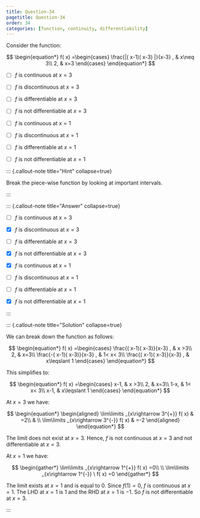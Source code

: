 ```yaml
---
title: Question-34
pagetitle: Question-34
order: 34
categories: [function, continuity, differentiability]
---
```


Consider the function:

$$
\begin{equation*}
f( x) =\begin{cases}
\frac{|( x-1)( x-3) |}{x-3} , & x\neq 3\\
2, & x=3
\end{cases}
\end{equation*}
$$

- [ ] $\displaystyle f$ is continuous at $\displaystyle x=3$

- [ ] $\displaystyle f$ is discontinuous at $\displaystyle x=3$

- [ ] $\displaystyle f$ is differentiable at $\displaystyle x=3$

- [ ] $\displaystyle f$ is not differentiable at $\displaystyle x=3$

- [ ] $\displaystyle f$ is continuous at $\displaystyle x=1$

- [ ] $\displaystyle f$ is discontinuous at $\displaystyle x=1$

- [ ] $\displaystyle f$ is differentiable at $\displaystyle x=1$

- [ ] $\displaystyle f$ is not differentiable at $\displaystyle x=1$

::: {.callout-note title="Hint" collapse=true}

Break the piece-wise function by looking at important intervals.

:::

::: {.callout-note title="Answer" collapse=true}

- [ ] $\displaystyle f$ is continuous at $\displaystyle x=3$

- [x] $\displaystyle f$ is discontinuous at $\displaystyle x=3$

- [ ] $\displaystyle f$ is differentiable at $\displaystyle x=3$

- [x] $\displaystyle f$ is not differentiable at $\displaystyle x=3$

- [x] $\displaystyle f$ is continuous at $\displaystyle x=1$

- [ ] $\displaystyle f$ is discontinuous at $\displaystyle x=1$

- [ ] $\displaystyle f$ is differentiable at $\displaystyle x=1$

- [x] $\displaystyle f$ is not differentiable at $\displaystyle x=1$

:::

::: {.callout-note title="Solution" collapse=true}


We can break down the function as follows:

$$
\begin{equation*}
f( x) =\begin{cases}
\frac{( x-1)( x-3)}{x-3} , & x >3\\
2, & x=3\\
\frac{-( x-1)( x-3)}{x-3} , & 1< x< 3\\
\frac{( x-1)( x-3)}{x-3} , & x\leqslant 1
\end{cases}
\end{equation*}
$$

This simplifies to:

$$
\begin{equation*}
f( x) =\begin{cases}
x-1, & x >3\\
2, & x=3\\
1-x, & 1< x< 3\\
x-1, & x\leqslant 1
\end{cases}
\end{equation*}
$$

At $\displaystyle x=3$ we have:

$$
\begin{equation*}
\begin{aligned}
\lim\limits _{x\rightarrow 3^{+}} f( x) & =2\\
 & \\
\lim\limits _{x\rightarrow 3^{-}} f( x) & =-2
\end{aligned}
\end{equation*}
$$

The limit does not exist at $\displaystyle x=3$. Hence, $\displaystyle f$ is not continuous at $\displaystyle x=3$ and not differentiable at $\displaystyle x=3$.

At $\displaystyle x=1$ we have:

$$
\begin{gather*}
\lim\limits _{x\rightarrow 1^{+}} f( x) =0\\
\\
\lim\limits _{x\rightarrow 1^{-}} \ f( x) =0
\end{gather*}
$$

The limit exists at $\displaystyle x=1$ and is equal to $\displaystyle 0$. Since $\displaystyle f( 1) =0$, $\displaystyle f$ is continuous at $\displaystyle x=1$. The LHD at $\displaystyle x=1$ is $\displaystyle 1$ and the RHD at $\displaystyle x=1$ is $\displaystyle -1$. So $\displaystyle f$ is not differentiable at $\displaystyle x=3$.

:::
